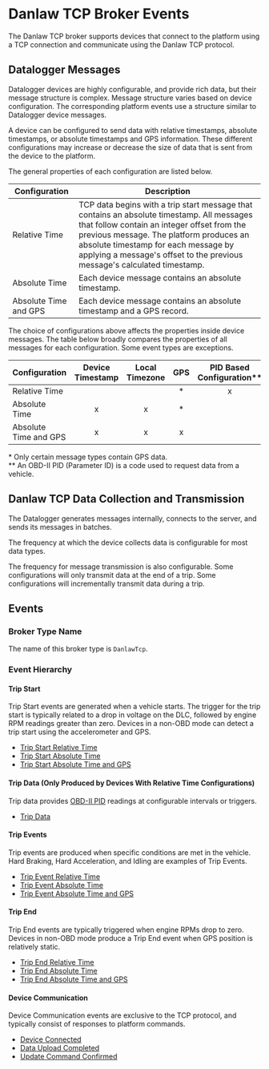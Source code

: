 # Danlaw TCP Broker Events

The Danlaw TCP broker supports devices that connect to the platform using a TCP
connection and communicate using the Danlaw TCP protocol.

## Datalogger Messages

Datalogger devices are highly configurable, and provide rich data, but their
message structure is complex. Message structure varies based on device
configuration. The corresponding platform events use a structure similar to
Datalogger device messages.

A device can be configured to send data with relative timestamps, absolute
timestamps, or absolute timestamps and GPS information. These different
configurations may increase or decrease the size of data that is sent
from the device to the platform.

The general properties of each configuration are listed below.

| Configuration         | Description                                          |
| --------------------- | ---------------------------------------------------- |
| Relative Time         | TCP data begins with a trip start message that contains an absolute timestamp. All messages that follow contain an integer offset from the previous message. The platform produces an absolute timestamp for each message by applying a message's offset to the previous message's calculated timestamp. |
| Absolute Time         | Each device message contains an absolute timestamp. |
| Absolute Time and GPS | Each device message contains an absolute timestamp and a GPS record. |

The choice of configurations above affects the properties inside device messages.
The table below broadly compares the properties of all messages for each configuration.
Some event types are exceptions.

| Configuration         | Device Timestamp | Local Timezone |        GPS       | PID Based Configuration** |
| --------------------- |:----------------:|:--------------:|:----------------:|:-------------------------:|
| Relative Time         |                  |                |         *        |             x             |
| Absolute Time         |         x        |        x       |         *        |                           |
| Absolute Time and GPS |         x        |        x       |         x        |        <span><span/>      |

\* Only certain message types contain GPS data.<br />
\*\* An OBD-II PID (Parameter ID) is a code used to request data from a vehicle.

## Danlaw TCP Data Collection and Transmission

The Datalogger generates messages internally, connects to the server, and sends
its messages in batches.

The frequency at which the device collects data is configurable for most data
types.

The frequency for message transmission is also configurable. Some configurations
will only transmit data at the end of a trip. Some configurations will
incrementally transmit data during a trip.

## Events

### Broker Type Name

The name of this broker type is `DanlawTcp`.

### Event Hierarchy

#### Trip Start

Trip Start events are generated when a vehicle starts. The trigger for the trip
start is typically related to a drop in voltage on the DLC, followed by engine
RPM readings greater than zero. Devices in a non-OBD mode can detect a trip
start using the accelerometer and GPS.

- [Trip Start Relative Time](danlawtcp-events/trip-start.md#trip-start-relative-time)
- [Trip Start Absolute Time](danlawtcp-events/trip-start.md#trip-start-absolute-time)
- [Trip Start Absolute Time and GPS](danlawtcp-events/trip-start.md#trip-start-absolute-time-gps)

#### Trip Data (Only Produced by Devices With Relative Time Configurations)

Trip data provides [OBD-II PID](https://en.wikipedia.org/wiki/OBD-II_PIDs)
readings at  configurable intervals or triggers.

- [Trip Data](danlawtcp-events/trip-data.md)

#### Trip Events

Trip events are produced when specific conditions are met in the vehicle. Hard
Braking, Hard Acceleration, and Idling are examples of Trip Events.

- [Trip Event Relative Time](danlawtcp-events/trip-event.md#trip-event-relative-time)
- [Trip Event Absolute Time](danlawtcp-events/trip-event.md#trip-event-absolute-time)
- [Trip Event Absolute Time and GPS](danlawtcp-events/trip-event.md#trip-event-absolute-time-gps)

#### Trip End

Trip End events are typically triggered when engine RPMs drop to zero. Devices
in non-OBD mode produce a Trip End event when GPS position is relatively static.

- [Trip End Relative Time](danlawtcp-events/trip-end.md#trip-end-relative-time)
- [Trip End Absolute Time](danlawtcp-events/trip-end.md#trip-end-absolute-time)
- [Trip End Absolute Time and GPS](danlawtcp-events/trip-end.md#trip-end-absolute-time-gps)

#### Device Communication

Device Communication events are exclusive to the TCP protocol, and typically
consist of responses to platform commands.

- [Device Connected](danlawtcp-events/communication.md#device-connected)
- [Data Upload Completed](danlawtcp-events/communication.md#data-upload-completed)
- [Update Command Confirmed](danlawtcp-events/communication.md#update-command-confirmed)
